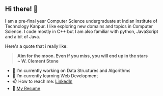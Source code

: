 ## Hi there! 👋

I am a pre-final year Computer Science undergraduate at Indian Institute of Technology Kanpur. I like exploring new domains and topics in Computer Science. I code mostly in C++ but I am also familiar with python, JavaScript and a bit of Java.

Here's a quote that i really like:

> **Aim for the moon. Even if you miss, you will end up in the stars\
> ~ W. Clement Stone**

<!--
**guntas1808/guntas1808** is a ✨ _special_ ✨ repository because its `README.md` (this file) appears on your GitHub profile.

Here are some ideas to get you started:

- 👯 I’m looking to collaborate on ...
- 🤔 I’m looking for help with ...
- 💬 Ask me about ...
- 😄 Pronouns: ...
- ⚡ Fun fact: ...
-->
- 🔭 I’m currently working on Data Structures and Algorithms
- 🌱 I’m currently learning Web Development
- 📫 How to reach me: [LinkedIn](https://www.linkedin.com/in/guntas1808/)
- 📜 [My Resume](https://github.com/guntas1808/Resume)

